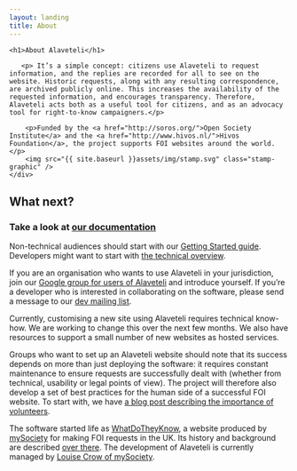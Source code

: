 ```yaml
---
layout: landing
title: About
---
```

<div class="about__intro">
    <div class="container">

    <h1>About Alaveteli</h1>

       <p> It’s a simple concept: citizens use Alaveteli to request information, and the replies are recorded for all to see on the website. Historic requests, along with any resulting correspondence, are archived publicly online. This increases the availability of the requested information, and encourages transparency. Therefore, Alaveteli acts both as a useful tool for citizens, and as an advocacy tool for right-to-know campaigners.</p>

        <p>Funded by the <a href="http://soros.org/">Open Society Institute</a> and the <a href="http://www.hivos.nl/">Hivos Foundation</a>, the project supports FOI websites around the world.</p>
        <img src="{{ site.baseurl }}assets/img/stamp.svg" class="stamp-graphic" />
    </div>
</div>
<div class="container">
    <h2>What next?</h2>
    <h3>Take a look at <a href="{{ site.baseurl }}docs/">our documentation</a></h3>
    <div class="grid-row content-in-columns">
        <div class="about__column">
            <p>Non-technical audiences should start with our <a href="{{ site.baseurl }}docs/getting_started/">Getting Started guide</a>. Developers might want to start with <a href="{{ site.baseurl }}docs/developers/">the technical overview</a>.</p>
            <p>If you are an organisation who wants to use Alaveteli in your jurisdiction, join our <a href="http://groups.google.com/group/alaveteli-users">Google group for users of Alaveteli</a> and introduce yourself. If you’re a developer who is interested in collaborating on the software, please send a message to our <a href="https://groups.google.com/group/alaveteli-dev">dev mailing list</a>.</p>
            <p>Currently, customising a new site using Alaveteli requires technical know-how. We are working to change this over the next few months. We also have resources to support a small number of new websites as hosted services.</p>
        </div>
        <div class="about__column">
            <p>Groups who want to set up an Alaveteli website should note that its success depends on more than just deploying the software: it requires constant maintenance to ensure requests are successfully dealt with (whether from technical, usability or legal points of view).  The project will therefore also develop a set of best practices for the human side of a successful FOI website. To start with, we have <a href="{{ site.baseurl }}2011/07/29/you-need-volunteers-to-make-your-website-work/">a blog post describing the importance of volunteers</a>.
            </p>
            <p>The software started life as <a href="https://www.whatdotheyknow.com">WhatDoTheyKnow</a>, a website produced by <a href="https://mysociety.org/">mySociety</a> for making FOI requests in the UK. Its history and background are described <a href="https://www.whatdotheyknow.com/help/credits">over there</a>. The development of Alaveteli is currently managed by <a href="http://twitter.com/crowbot">Louise Crow of mySociety</a>.</p>
        </div>
    </div>
</div>
